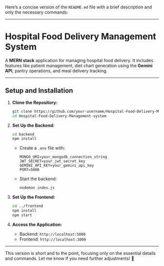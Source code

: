 Here’s a concise version of the `README.md` file with a brief description and only the necessary commands:

---

# Hospital Food Delivery Management System

A **MERN stack** application for managing hospital food delivery. It includes features like patient management, diet chart generation using the **Gemini API**, pantry operations, and meal delivery tracking.

---

## Setup and Installation

1. **Clone the Repository:**
   ```bash
   git clone https://github.com/your-username/Hospital-Food-Delivery-Management-system.git
   cd Hospital-Food-Delivery-Management-system
   ```

2. **Set Up the Backend:**
   ```bash
   cd backend
   npm install
   ```
   - Create a `.env` file with:
     ```env
     MONGO_URI=your_mongodb_connection_string
     JWT_SECRET=your_jwt_secret_key
     GEMINI_API_KEY=your_gemini_api_key
     PORT=5000
     ```
   - Start the backend:
     ```bash
     nodemon index.js
     ```

3. **Set Up the Frontend:**
   ```bash
   cd ../frontend
   npm install
   npm start
   ```

4. **Access the Application:**
   - Backend: `http://localhost:5000`
   - Frontend: `http://localhost:3000`

---

This version is short and to the point, focusing only on the essential details and commands. Let me know if you need further adjustments! 🚀
